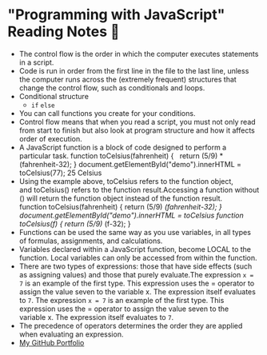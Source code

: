 # "Programming with JavaScript" Reading Notes 📖

- The control flow is the order in which the computer executes statements in a script.
- Code is run in order from the first line in the file to the last line, unless the computer runs across the (extremely frequent) structures that change the control flow, such as conditionals and loops.
- Conditional structure
  - `if` `else`
- You can call functions you create for your conditions.
- Control flow means that when you read a script, you must not only read from start to finish but also look at program structure and how it affects order of execution.
- A JavaScript function is a block of code designed to perform a particular task.
  function toCelsius(fahrenheit) {
  return (5/9) * (fahrenheit-32);
  }
  document.getElementById("demo").innerHTML = toCelsius(77);
  25 Celsius
- Using the example above, toCelsius refers to the function object, and toCelsius() refers to the function result.Accessing a function without () will return the function object instead of the function result.
    function toCelsius(fahrenheit) {
    return (5/9) *(fahrenheit-32);
         }
    document.getElementById("demo").innerHTML = toCelsius
  function toCelsius(f) { return (5/9)* (f-32); }
- Functions can be used the same way as you use variables, in all types of formulas, assignments, and calculations.
- Variables declared within a JavaScript function, become LOCAL to the function. Local variables can only be accessed from within the function.
- There are two types of expressions: those that have side effects (such as assigning values) and those that purely evaluate.The expression `x = 7` is an example of the first type. This expression uses the = operator to assign the value seven to the variable x. The expression itself evaluates to `7`. The expression `x = 7` is an example of the first type. This expression uses the = operator to assign the value seven to the variable x. The expression itself evaluates to `7`.
- The precedence of operators determines the order they are applied when evaluating an expression.
- [My GitHub Portfolio](https://github.com/MaximoVincente/)
